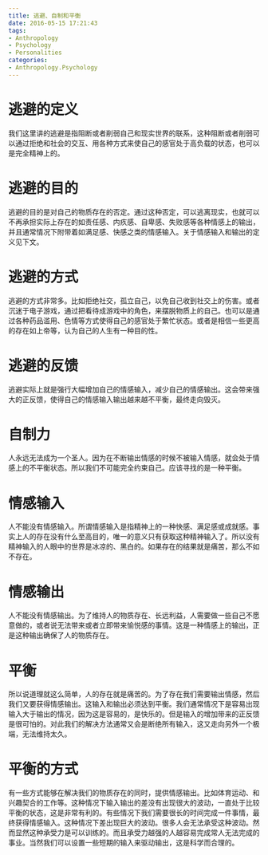 ```yaml
---
title: 逃避、自制和平衡
date: 2016-05-15 17:21:43
tags:
- Anthropology
- Psychology
- Personalities
categories:
- Anthropology.Psychology
---
```


# 逃避的定义 #
我们这里讲的逃避是指阻断或者削弱自己和现实世界的联系，这种阻断或者削弱可以通过拒绝和社会的交互、用各种方式来使自己的感官处于高负载的状态，也可以是完全精神上的。
# 逃避的目的 #
逃避的目的是对自己的物质存在的否定。通过这种否定，可以逃离现实，也就可以不再承担实际上存在的如责任感、内疚感、自卑感、失败感等各种情感上的输出，并且通常情况下附带着如满足感、快感之类的情感输入。关于情感输入和输出的定义见下文。
# 逃避的方式 #
逃避的方式非常多。比如拒绝社交，孤立自己，以免自己收到社交上的伤害。或者沉迷于电子游戏，通过把看待成游戏中的角色，来摆脱物质上的自己。也可以是通过各种药品滥用、色情等方式使得自己的感官处于繁忙状态。或者是相信一些更高的存在如上帝等，认为自己的人生有一种目的性。
# 逃避的反馈 #
逃避实际上就是强行大幅增加自己的情感输入，减少自己的情感输出。这会带来强大的正反馈，使得自己的情感输入输出越来越不平衡，最终走向毁灭。
# 自制力 #
人永远无法成为一个圣人。因为在不断输出情感的时候不被输入情感，就会处于情感上的不平衡状态。所以我们不可能完全约束自己。应该寻找的是一种平衡。
# 情感输入 #
人不能没有情感输入。所谓情感输入是指精神上的一种快感、满足感或成就感。事实上人的存在没有什么至高目的，唯一的意义只有获取这种精神输入了。所以没有精神输入的人眼中的世界是冰凉的、黑白的。如果存在的结果就是痛苦，那么不如不存在。
# 情感输出 #
人不能没有情感输出。为了维持人的物质存在、长远利益，人需要做一些自己不愿意做的，或者说无法带来或者立即带来愉悦感的事情。这是一种情感上的输出，正是这种输出确保了人的物质存在。
# 平衡 #
所以说道理就这么简单，人的存在就是痛苦的。为了存在我们需要输出情感，然后我们又要获得情感输出。这输入和输出必须达到平衡。我们通常情况下是容易出现输入大于输出的情况，因为这是容易的，是快乐的。但是输入的增加带来的正反馈是很可怕的。对此我们的解决方法通常又会是断绝所有输入，这又走向另外一个极端，无法维持太久。
# 平衡的方式 #
有一些方式能够在解决我们的物质存在的同时，提供情感输出。比如体育运动、和兴趣契合的工作等。这种情况下输入输出的差没有出现很大的波动，一直处于比较平衡的状态，这是非常有利的。有些情况下我们需要很长的时间完成一件事情，最终获得情感输入。这种情况下差出现巨大的波动。很多人会无法承受这种波动。然而显然这种承受力是可以训练的。而且承受力越强的人越容易完成常人无法完成的事业。当然我们可以设置一些短期的输入来驱动输出，这是科学而合理的。